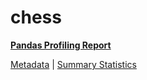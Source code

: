 # chess

[**Pandas Profiling Report**](https://epistasislab.github.io/penn-ml-benchmarks/profile/chess.html)

[Metadata](metadata.yaml) | [Summary Statistics](summary_stats.csv)

